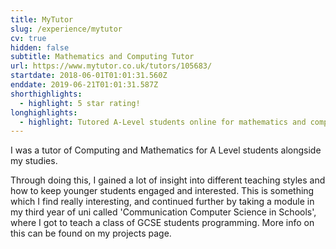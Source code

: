 ```yaml
---
title: MyTutor
slug: /experience/mytutor
cv: true
hidden: false
subtitle: Mathematics and Computing Tutor
url: https://www.mytutor.co.uk/tutors/105683/
startdate: 2018-06-01T01:01:31.560Z
enddate: 2019-06-21T01:01:31.587Z
shorthighlights:
  - highlight: 5 star rating!
longhighlights:
  - highlight: Tutored A-Level students online for mathematics and computing
---
```

I was a tutor of Computing and Mathematics for A Level students alongside my studies.

Through doing this, I gained a lot of insight into different teaching styles and how to keep younger students engaged and interested. This is something which I find really interesting, and continued further by taking a module in my third year of uni called 'Communication Computer Science in Schools', where I got to teach a class of GCSE students programming. More info on this can be found on my projects page.
